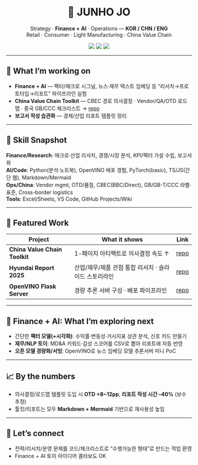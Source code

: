 <h1 align="center">👋 JUNHO JO</h1>
<p align="center">
  Strategy · <b>Finance + AI</b> · Operations — <b>KOR / CHN / ENG</b><br/>
  Retail · Consumer · Light Manufacturing · China Value Chain
</p>

<p align="center">
  <img src="https://img.shields.io/badge/Focus-Finance%20%2B%20AI%20%7C%20China%20VC%20%7C%20Econ%20Research-blue?style=flat">
  <img src="https://img.shields.io/badge/Code-Python%20%7C%20TS%20%7C%20Markdown%20%7C%20Mermaid-black?style=flat">
  <img src="https://img.shields.io/badge/AI-OpenVINO%20%7C%20PyTorch%20(basic)-orange?style=flat">
</p>

---

## 🔭 What I’m working on
- **Finance + AI** — 팩터/매크로 시그널, 뉴스·재무 텍스트 임베딩 등 “리서치→프로토타입→리포트” 파이프라인 실험
- **China Value Chain Toolkit** — CBEC 경로 의사결정 · Vendor/QA/OTD 로드맵 · 중국 GB/CCC 체크리스트 → [repo](https://github.com/JUNHOJO-korea/china-value-chain-toolkit)
- **보고서 작성 습관화** — 경제/산업 리포트 템플릿 정리
---

## 🧰 Skill Snapshot
**Finance/Research**: 매크로·산업 리서치, 경쟁/시장 분석, KPI/팩터 가설 수립, 보고서화  
**AI/Code**: Python(분석·노트북), OpenVINO 배포 경험, PyTorch(basic), TS/JS(간단 웹), Markdown/Mermaid  
**Ops/China**: Vendor mgmt, OTD/품질, CBEC(BBC/Direct), GB/GB-T/CCC 라벨·표준, Cross-border logistics  
**Tools**: Excel/Sheets, VS Code, GitHub Projects/Wiki

---

## 📌 Featured Work 
| Project | What it shows | Link |
|---|---|---|
| **China Value Chain Toolkit** | 1-페이지 아티팩트로 의사결정 속도 ↑ | [repo](https://github.com/JUNHOJO-korea/china-value-chain-toolkit) |
| **Hyundai Report 2025** | 산업/재무/제품 관점 통합 리서치 · 슬라이드 스토리라인 | [repo](https://github.com/JUNHOJO-korea/Hyundai_Report-2025-) |
| **OpenVINO Flask Server** | 경량 추론 서버 구성 · 배포 파이프라인 | [repo](https://github.com/jindun619/openvino-flask-server) |



---

## 🧠 Finance + AI: What I’m exploring next
- 간단한 **팩터 모델(+시각화)**: 수익률·변동성·거시지표 상관 분석, 신호 카드 만들기  
- **재무/NLP 토이**: MD&A 키워드·감성 스코어를 CSV로 뽑아 리포트에 자동 반영  
- **오픈 모델 경량화/서빙**: OpenVINO로 뉴스 임베딩 모델 추론서버 미니 PoC

---

## 📈 By the numbers
- 의사결정/로드맵 템플릿 도입 시 **OTD +8~12pp**, **리포트 작성 시간 –40%** (보수 추정)  
- 툴킷/리포트는 모두 **Markdown + Mermaid** 기반으로 재사용성 높임

---

## 🤝 Let’s connect
- 전략/리서치/운영 문제를 코드/체크리스트로 “수행가능한 형태”로 만드는 작업 환영
- Finance + AI 토이 아이디어 콜라보도 OK
